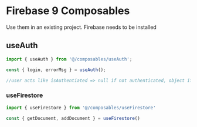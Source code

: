 # Firebase 9 Composables

Use them in an existing project. Firebase needs to be installed

## useAuth

```js
import { useAuth } from '@/composables/useAuth';

const { login, errorMsg } = useAuth();

//user acts like isAuthentiated => null if not authenticated, object if authenticated
```

### useFirestore

```js
import { useFirestore } from '@/composables/useFirestore'

const { getDocument, addDocument } = useFirestore()
```
